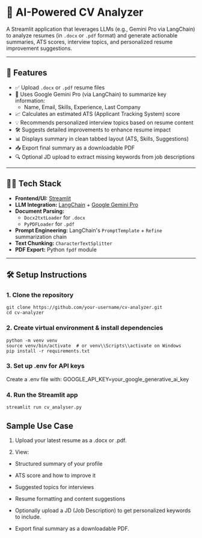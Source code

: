 # 📄 AI-Powered CV Analyzer

A Streamlit application that leverages LLMs (e.g., Gemini Pro via LangChain) to analyze resumes (in `.docx` or `.pdf` format) and generate actionable summaries, ATS scores, interview topics, and personalized resume improvement suggestions.

---

## 🚀 Features

- ✅ Upload `.docx` or `.pdf` resume files
- 🧠 Uses Google Gemini Pro (via LangChain) to summarize key information:
  - Name, Email, Skills, Experience, Last Company
- 📈 Calculates an estimated ATS (Applicant Tracking System) score
- 💡 Recommends personalized interview topics based on resume content
- 🛠 Suggests detailed improvements to enhance resume impact
- 📊 Displays summary in clean tabbed layout (ATS, Skills, Suggestions)
- 📥 Export final summary as a downloadable PDF
- 🔍 Optional JD upload to extract missing keywords from job descriptions

---

## 🧑‍💻 Tech Stack

- **Frontend/UI:** [Streamlit](https://streamlit.io/)
- **LLM Integration:** [LangChain](https://www.langchain.com/) + [Google Gemini Pro](https://ai.google.dev/gemini-api)
- **Document Parsing:** 
  - `Docx2txtLoader` for `.docx`
  - `PyPDFLoader` for `.pdf`
- **Prompt Engineering:** LangChain's `PromptTemplate` + `Refine` summarization chain
- **Text Chunking:** `CharacterTextSplitter`
- **PDF Export:** Python `fpdf` module

---

## 🛠 Setup Instructions

### 1. Clone the repository
```
git clone https://github.com/your-username/cv-analyzer.git
cd cv-analyzer
```


### 2. Create virtual environment & install dependencies
```
python -m venv venv
source venv/bin/activate  # or venv\\Scripts\\activate on Windows
pip install -r requirements.txt
```

### 3. Set up .env for API keys
Create a .env file with:
GOOGLE_API_KEY=your_google_generative_ai_key

### 4. Run the Streamlit app
```
streamlit run cv_analyser.py
```

## Sample Use Case
1. Upload your latest resume as a .docx or .pdf.

2. View:

- Structured summary of your profile

- ATS score and how to improve it

- Suggested topics for interviews

- Resume formatting and content suggestions

- Optionally upload a JD (Job Description) to get personalized keywords to include.

- Export final summary as a downloadable PDF.

